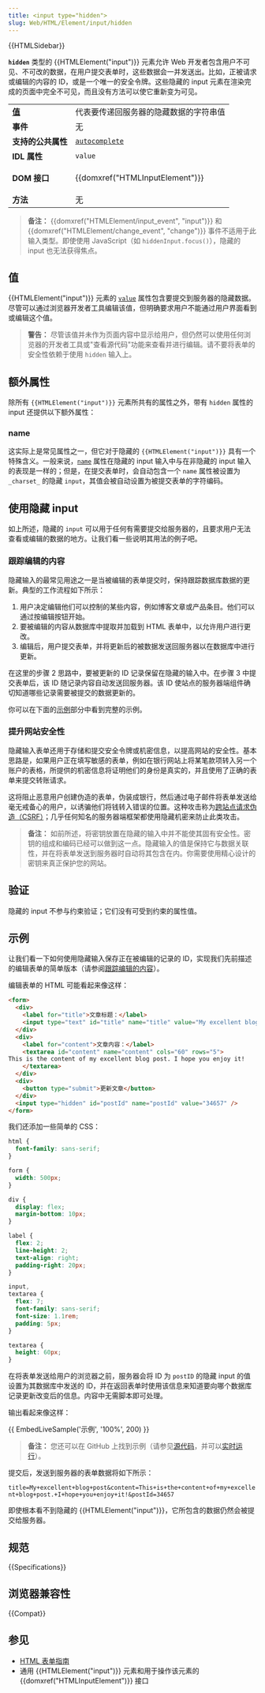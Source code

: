 ```yaml
---
title: <input type="hidden">
slug: Web/HTML/Element/input/hidden
---
```


{{HTMLSidebar}}

**`hidden`** 类型的 {{HTMLElement("input")}} 元素允许 Web 开发者包含用户不可见、不可改的数据，在用户提交表单时，这些数据会一并发送出。比如，正被请求或编辑的内容的 ID，或是一个唯一的安全令牌。这些隐藏的 input 元素在渲染完成的页面中完全不可见，而且没有方法可以使它重新变为可见。

<table class="properties">
 <tbody>
  <tr>
   <td><strong><a href="#值">值</a></strong></td>
   <td>代表要传递回服务器的隐藏数据的字符串值</td>
  </tr>
  <tr>
   <td><strong>事件</strong></td>
   <td>无</td>
  </tr>
  <tr>
   <td><strong>支持的公共属性</strong></td>
   <td><a href="/zh-CN/docs/Web/HTML/Element/input#autocomplete"><code>autocomplete</code></a></td>
  </tr>
  <tr>
   <td><strong>IDL 属性</strong></td>
   <td><code>value</code></td>
  </tr>
  <tr>
    <td><strong>DOM 接口</strong></td>
    <td><p>{{domxref("HTMLInputElement")}}</p></td>
  </tr>
  <tr>
   <td><strong>方法</strong></td>
   <td>无</td>
  </tr>
 </tbody>
</table>

> **备注：** {{domxref("HTMLElement/input_event", "input")}} 和 {{domxref("HTMLElement/change_event", "change")}} 事件不适用于此输入类型。即使使用 JavaScript（如 `hiddenInput.focus()`），隐藏的 input 也无法获得焦点。

## 值

{{HTMLElement("input")}} 元素的 [`value`](/zh-CN/docs/Web/HTML/Element/input#value) 属性包含要提交到服务器的隐藏数据。尽管可以通过浏览器开发者工具编辑该值，但明确要求用户不能通过用户界面看到或编辑这个值。

> **警告：** 尽管该值并未作为页面内容中显示给用户，但仍然可以使用任何浏览器的开发者工具或"查看源代码"功能来查看并进行编辑。请不要将表单的安全性依赖于使用 `hidden` 输入上。

## 额外属性

除所有 `{{HTMLElement("input")}}` 元素所共有的属性之外，带有 `hidden` 属性的 input 还提供以下额外属性：

### name

这实际上是常见属性之一，但它对于隐藏的 `{{HTMLElement("input")}}` 具有一个特殊含义。一般来说，[`name`](/zh-CN/docs/Web/HTML/Element/input#name) 属性在隐藏的 input 输入中与在非隐藏的 input 输入的表现是一样的；但是，在提交表单时，会自动包含一个 `name` 属性被设置为 `_charset_` 的隐藏 `input`，其值会被自动设置为被提交表单的字符编码。

## 使用隐藏 input

如上所述，隐藏的 `input` 可以用于任何有需要提交给服务器的，且要求用户无法查看或编辑的数据的地方。让我们看一些说明其用法的例子吧。

### 跟踪编辑的内容

隐藏输入的最常见用途之一是当被编辑的表单提交时，保持跟踪数据库数据的更新。典型的工作流程如下所示：

1. 用户决定编辑他们可以控制的某些内容，例如博客文章或产品条目。他们可以通过按编辑按钮开始。
2. 要被编辑的内容从数据库中提取并加载到 HTML 表单中，以允许用户进行更改。
3. 编辑后，用户提交表单，并将更新后的被数据发送回服务器以在数据库中进行更新。

在这里的步骤 2 思路中，要被更新的 ID 记录保留在隐藏的输入中。在步骤 3 中提交表单后，该 ID 随记录内容自动发送回服务器。该 ID 使站点的服务器端组件确切知道哪些记录需要被提交的数据更新的。

你可以在下面的[示例](#示例)部分中看到完整的示例。

### 提升网站安全性

隐藏输入表单还用于存储和提交安全令牌或机密信息，以提高网站的安全性。基本思路是，如果用户正在填写敏感的表单，例如在银行网站上将某笔款项转入另一个账户的表格，所提供的机密信息将证明他们的身份是真实的，并且使用了正确的表单来提交转账请求。

这将阻止恶意用户创建伪造的表单，伪装成银行，然后通过电子邮件将表单发送给毫无戒备心的用户，以诱骗他们将钱转入错误的位置。这种攻击称为[跨站点请求伪造（CSRF）](/zh-CN/docs/Learn/Server-side/First_steps/Website_security#跨站请求伪造_csrf)；几乎任何知名的服务器端框架都使用隐藏机密来防止此类攻击。

> **备注：** 如前所述，将密钥放置在隐藏的输入中并不能使其固有安全性。密钥的组成和编码已经可以做到这一点。隐藏输入的值是保持它与数据关联性，并在将表单发送到服务器时自动将其包含在内。你需要使用精心设计的密钥来真正保护您的网站。

## 验证

隐藏的 input 不参与约束验证；它们没有可受到约束的属性值。

## 示例

让我们看一下如何使用隐藏输入保存正在被编辑的记录的 ID，实现我们先前描述的编辑表单的简单版本（请参阅[跟踪编辑的内容](#跟踪编辑的内容)）。

编辑表单的 HTML 可能看起来像这样：

```html
<form>
  <div>
    <label for="title">文章标题：</label>
    <input type="text" id="title" name="title" value="My excellent blog post" />
  </div>
  <div>
    <label for="content">文章内容：</label>
    <textarea id="content" name="content" cols="60" rows="5">
This is the content of my excellent blog post. I hope you enjoy it!
    </textarea>
  </div>
  <div>
    <button type="submit">更新文章</button>
  </div>
  <input type="hidden" id="postId" name="postId" value="34657" />
</form>
```

我们还添加一些简单的 CSS：

```css
html {
  font-family: sans-serif;
}

form {
  width: 500px;
}

div {
  display: flex;
  margin-bottom: 10px;
}

label {
  flex: 2;
  line-height: 2;
  text-align: right;
  padding-right: 20px;
}

input,
textarea {
  flex: 7;
  font-family: sans-serif;
  font-size: 1.1rem;
  padding: 5px;
}

textarea {
  height: 60px;
}
```

在将表单发送给用户的浏览器之前，服务器会将 ID 为 `postID` 的隐藏 input 的值设置为其数据库中发送的 ID，并在返回表单时使用该信息来知道要向哪个数据库记录更新改变后的信息。内容中无需脚本即可处理。

输出看起来像这样：

{{ EmbedLiveSample('示例', '100%', 200) }}

> **备注：** 您还可以在 GitHub 上找到示例（请参见[源代码](https://github.com/mdn/learning-area/blob/main/html/forms/hidden-input-example/index.html)，并可以[实时运行](https://mdn.github.io/learning-area/html/forms/hidden-input-example/index.html)）。

提交后，发送到服务器的表单数据将如下所示：

`title=My+excellent+blog+post&content=This+is+the+content+of+my+excellent+blog+post.+I+hope+you+enjoy+it!&postId=34657`

即使根本看不到隐藏的 {{HTMLElement("input")}}，它所包含的数据仍然会被提交给服务器。

## 规范

{{Specifications}}

## 浏览器兼容性

{{Compat}}

## 参见

- [HTML 表单指南](/zh-CN/docs/Learn/Forms)
- 通用 {{HTMLElement("input")}} 元素和用于操作该元素的 {{domxref("HTMLInputElement")}} 接口
